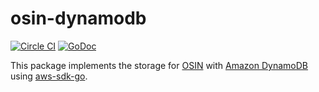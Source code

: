 osin-dynamodb
==============
[![Circle CI](https://circleci.com/gh/uniplaces/osin-dynamodb.svg?style=shield)](https://circleci.com/gh/uniplaces/osin-dynamodb)
[![GoDoc](https://godoc.org/github.com/uniplaces/osin-dynamodb?status.svg)](https://godoc.org/github.com/uniplaces/osin-dynamodb)

This package implements the storage for [OSIN](https://github.com/RangelReale/osin) with [Amazon DynamoDB](https://aws.amazon.com/dynamodb/) using [aws-sdk-go](https://github.com/aws/aws-sdk-go).

